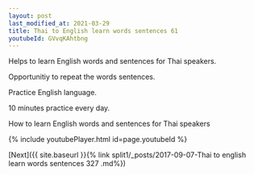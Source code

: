 ```yaml
---
layout: post
last_modified_at: 2021-03-29
title: Thai to English learn words sentences 61 
youtubeId: GVvqKAhtbng
---
```

 
 
Helps to learn English words and sentences for Thai speakers.

Opportunitiy to repeat the words sentences. 

Practice English language. 
 
10 minutes practice every day. 
 
How to learn English words and sentences for Thai speakers 
 
{% include youtubePlayer.html id=page.youtubeId %}
 
 
[Next]({{ site.baseurl }}{% link  split1/_posts/2017-09-07-Thai to english learn words sentences 327 .md%})
 
